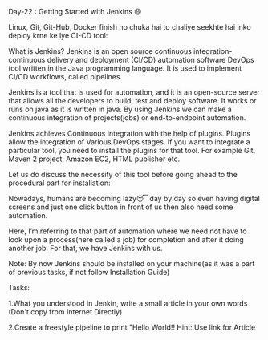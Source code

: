 Day-22 : Getting Started with Jenkins 😃

Linux, Git, Git-Hub, Docker finish ho chuka hai to chaliye seekhte hai inko deploy krne ke lye CI-CD tool:

What is Jenkins?
Jenkins is an open source continuous integration-continuous delivery and deployment (CI/CD) automation software DevOps tool written in the Java programming language. It is used to implement CI/CD workflows, called pipelines.

Jenkins is a tool that is used for automation, and it is an open-source server that allows all the developers to build, test and deploy software. It works or runs on java as it is written in java. By using Jenkins we can make a continuous integration of projects(jobs) or end-to-endpoint automation.

Jenkins achieves Continuous Integration with the help of plugins. Plugins allow the integration of Various DevOps stages. If you want to integrate a particular tool, you need to install the plugins for that tool. For example Git, Maven 2 project, Amazon EC2, HTML publisher etc.

Let us do discuss the necessity of this tool before going ahead to the procedural part for installation:

Nowadays, humans are becoming lazy😴 day by day so even having digital screens and just one click button in front of us then also need some automation.

Here, I’m referring to that part of automation where we need not have to look upon a process(here called a job) for completion and after it doing another job. For that, we have Jenkins with us.

Note: By now Jenkins should be installed on your machine(as it was a part of previous tasks, if not follow Installation Guide)

Tasks:

1.What you understood in Jenkin, write a small article in your own words (Don't copy from Internet Directly)

2.Create a freestyle pipeline to print "Hello World!! Hint: Use link for Article